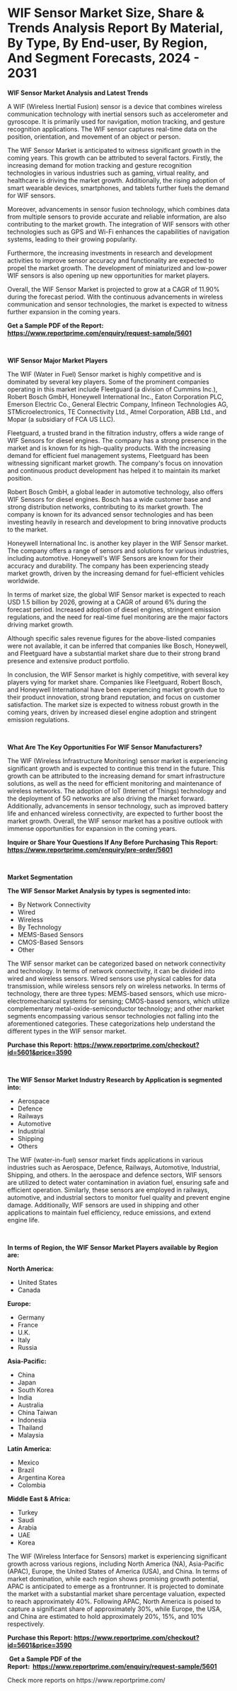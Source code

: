 <p><h1>WIF Sensor Market Size, Share & Trends Analysis Report By Material, By Type, By End-user, By Region, And Segment Forecasts, 2024 - 2031</h1></p><p><strong>WIF Sensor Market Analysis and Latest Trends</strong></p>
<p><p>A WIF (Wireless Inertial Fusion) sensor is a device that combines wireless communication technology with inertial sensors such as accelerometer and gyroscope. It is primarily used for navigation, motion tracking, and gesture recognition applications. The WIF sensor captures real-time data on the position, orientation, and movement of an object or person.</p><p>The WIF Sensor Market is anticipated to witness significant growth in the coming years. This growth can be attributed to several factors. Firstly, the increasing demand for motion tracking and gesture recognition technologies in various industries such as gaming, virtual reality, and healthcare is driving the market growth. Additionally, the rising adoption of smart wearable devices, smartphones, and tablets further fuels the demand for WIF sensors.</p><p>Moreover, advancements in sensor fusion technology, which combines data from multiple sensors to provide accurate and reliable information, are also contributing to the market growth. The integration of WIF sensors with other technologies such as GPS and Wi-Fi enhances the capabilities of navigation systems, leading to their growing popularity.</p><p>Furthermore, the increasing investments in research and development activities to improve sensor accuracy and functionality are expected to propel the market growth. The development of miniaturized and low-power WIF sensors is also opening up new opportunities for market players.</p><p>Overall, the WIF Sensor Market is projected to grow at a CAGR of 11.90% during the forecast period. With the continuous advancements in wireless communication and sensor technologies, the market is expected to witness further expansion in the coming years.</p></p>
<p><strong>Get a Sample PDF of the Report:&nbsp; <a href="https://www.reportprime.com/enquiry/request-sample/5601">https://www.reportprime.com/enquiry/request-sample/5601</a></strong></p>
<p>&nbsp;</p>
<p><strong>WIF Sensor Major Market Players</strong></p>
<p><p>The WIF (Water in Fuel) Sensor market is highly competitive and is dominated by several key players. Some of the prominent companies operating in this market include Fleetguard (a division of Cummins Inc.), Robert Bosch GmbH, Honeywell International Inc., Eaton Corporation PLC, Emerson Electric Co., General Electric Company, Infineon Technologies AG, STMicroelectronics, TE Connectivity Ltd., Atmel Corporation, ABB Ltd., and Mopar (a subsidiary of FCA US LLC).</p><p>Fleetguard, a trusted brand in the filtration industry, offers a wide range of WIF Sensors for diesel engines. The company has a strong presence in the market and is known for its high-quality products. With the increasing demand for efficient fuel management systems, Fleetguard has been witnessing significant market growth. The company's focus on innovation and continuous product development has helped it to maintain its market position.</p><p>Robert Bosch GmbH, a global leader in automotive technology, also offers WIF Sensors for diesel engines. Bosch has a wide customer base and strong distribution networks, contributing to its market growth. The company is known for its advanced sensor technologies and has been investing heavily in research and development to bring innovative products to the market.</p><p>Honeywell International Inc. is another key player in the WIF Sensor market. The company offers a range of sensors and solutions for various industries, including automotive. Honeywell's WIF Sensors are known for their accuracy and durability. The company has been experiencing steady market growth, driven by the increasing demand for fuel-efficient vehicles worldwide.</p><p>In terms of market size, the global WIF Sensor market is expected to reach USD 1.5 billion by 2026, growing at a CAGR of around 6% during the forecast period. Increased adoption of diesel engines, stringent emission regulations, and the need for real-time fuel monitoring are the major factors driving market growth.</p><p>Although specific sales revenue figures for the above-listed companies were not available, it can be inferred that companies like Bosch, Honeywell, and Fleetguard have a substantial market share due to their strong brand presence and extensive product portfolio.</p><p>In conclusion, the WIF Sensor market is highly competitive, with several key players vying for market share. Companies like Fleetguard, Robert Bosch, and Honeywell International have been experiencing market growth due to their product innovation, strong brand reputation, and focus on customer satisfaction. The market size is expected to witness robust growth in the coming years, driven by increased diesel engine adoption and stringent emission regulations.</p></p>
<p>&nbsp;</p>
<p><strong>What Are The Key Opportunities For WIF Sensor Manufacturers?</strong></p>
<p><p>The WIF (Wireless Infrastructure Monitoring) sensor market is experiencing significant growth and is expected to continue this trend in the future. This growth can be attributed to the increasing demand for smart infrastructure solutions, as well as the need for efficient monitoring and maintenance of wireless networks. The adoption of IoT (Internet of Things) technology and the deployment of 5G networks are also driving the market forward. Additionally, advancements in sensor technology, such as improved battery life and enhanced wireless connectivity, are expected to further boost the market growth. Overall, the WIF sensor market has a positive outlook with immense opportunities for expansion in the coming years.</p></p>
<p><strong>Inquire or Share Your Questions If Any Before Purchasing This Report: <a href="https://www.reportprime.com/enquiry/pre-order/5601">https://www.reportprime.com/enquiry/pre-order/5601</a></strong></p>
<p>&nbsp;</p>
<p><strong>Market Segmentation</strong></p>
<p><strong>The WIF Sensor Market Analysis by types is segmented into:</strong></p>
<p><ul><li>By Network Connectivity</li><li>Wired</li><li>Wireless</li><li>By Technology</li><li>MEMS-Based Sensors</li><li>CMOS-Based Sensors</li><li>Other</li></ul></p>
<p><p>The WIF sensor market can be categorized based on network connectivity and technology. In terms of network connectivity, it can be divided into wired and wireless sensors. Wired sensors use physical cables for data transmission, while wireless sensors rely on wireless networks. In terms of technology, there are three types: MEMS-based sensors, which use micro-electromechanical systems for sensing; CMOS-based sensors, which utilize complementary metal-oxide-semiconductor technology; and other market segments encompassing various sensor technologies not falling into the aforementioned categories. These categorizations help understand the different types in the WIF sensor market.</p></p>
<p><strong>Purchase this Report:&nbsp;<a href="https://www.reportprime.com/checkout?id=5601&price=3590">https://www.reportprime.com/checkout?id=5601&price=3590</a></strong></p>
<p>&nbsp;</p>
<p><strong>The WIF Sensor Market Industry Research by Application is segmented into:</strong></p>
<p><ul><li>Aerospace</li><li>Defence</li><li>Railways</li><li>Automotive</li><li>Industrial</li><li>Shipping</li><li>Others</li></ul></p>
<p><p>The WIF (water-in-fuel) sensor market finds applications in various industries such as Aerospace, Defence, Railways, Automotive, Industrial, Shipping, and others. In the aerospace and defence sectors, WIF sensors are utilized to detect water contamination in aviation fuel, ensuring safe and efficient operation. Similarly, these sensors are employed in railways, automotive, and industrial sectors to monitor fuel quality and prevent engine damage. Additionally, WIF sensors are used in shipping and other applications to maintain fuel efficiency, reduce emissions, and extend engine life.</p></p>
<p>&nbsp;</p>
<p><strong>In terms of Region, the WIF Sensor Market Players available by Region are:</strong></p>
<p>
    <p> <strong> North America: </strong>
        <ul>
            <li>United States</li>
            <li>Canada</li>
        </ul>
        </p> 
    <p> <strong> Europe: </strong>
        <ul>
            <li>Germany</li>
            <li>France</li>
            <li>U.K.</li>
            <li>Italy</li>
            <li>Russia</li>
        </ul>
        </p> 
    <p> <strong> Asia-Pacific: </strong>
        <ul>
            <li>China</li>
            <li>Japan</li>
            <li>South Korea</li>
            <li>India</li>
            <li>Australia</li>
            <li>China Taiwan</li>
            <li>Indonesia</li>
            <li>Thailand</li>
            <li>Malaysia</li>
        </ul>
        </p> 
    <p> <strong> Latin America: </strong>
        <ul>
            <li>Mexico</li>
            <li>Brazil</li>
            <li>Argentina Korea</li>
            <li>Colombia</li>
        </ul>
        </p> 
    <p> <strong> Middle East & Africa: </strong>
        <ul>
            <li>Turkey</li>
            <li>Saudi</li>
            <li>Arabia</li>
            <li>UAE</li>
            <li>Korea</li>
        </ul>
    </p>
    </p>
<p><p>The WIF (Wireless Interface for Sensors) market is experiencing significant growth across various regions, including North America (NA), Asia-Pacific (APAC), Europe, the United States of America (USA), and China. In terms of market domination, while each region shows promising growth potential, APAC is anticipated to emerge as a frontrunner. It is projected to dominate the market with a substantial market share percentage valuation, expected to reach approximately 40%. Following APAC, North America is poised to capture a significant share of approximately 30%, while Europe, the USA, and China are estimated to hold approximately 20%, 15%, and 10% respectively.</p></p>
<p><strong>Purchase this Report: <a href="https://www.reportprime.com/checkout?id=5601&price=3590">https://www.reportprime.com/checkout?id=5601&price=3590</a></strong></p>
<p>&nbsp;<strong>Get a Sample PDF of the Report:&nbsp;&nbsp;<a href="https://www.reportprime.com/enquiry/request-sample/5601">https://www.reportprime.com/enquiry/request-sample/5601</a></strong></p>
<p><strong></strong></p>
<p>Check more reports on https://www.reportprime.com/</p>